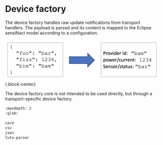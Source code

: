 # Device factory

The device factory handles raw update notifications from transport handlers.
The payload is parsed and its content is mapped to the Eclipse sensiNact model according to a configuration.


![An example transform from JSON](../../_static/southbound/device-factory-transform-white.png){.block-center}

The device factory core is not intended to be used directly, but through a transport-specific device factory.


```{toctree}
:maxdepth: 2
:glob:

core
csv
json
tuto-parser
```
